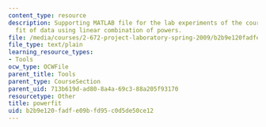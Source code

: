 ```yaml
---
content_type: resource
description: Supporting MATLAB file for the lab experiments of the course. Least square
  fit of data using linear combination of powers.
file: /media/courses/2-672-project-laboratory-spring-2009/b2b9e120fadfe09bfd95c0d5de50ce12_powerfit.m
file_type: text/plain
learning_resource_types:
- Tools
ocw_type: OCWFile
parent_title: Tools
parent_type: CourseSection
parent_uid: 713b619d-ad80-8a4a-69c3-88a205f93170
resourcetype: Other
title: powerfit
uid: b2b9e120-fadf-e09b-fd95-c0d5de50ce12
---
```

